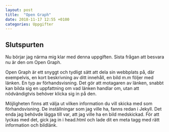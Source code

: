 ```yaml
---
layout: post
title:  "Open Graph"
date: 2018-11-17 12:55 +0100
categories: Uppgifter
---
```


## Slutspurten

Nu börjar jag närma mig klar med denna uppgiften. Sista frågan att besvara nu är den om Open Graph.

Open Graph är ett snyggt och tydligt sätt att dela sin webbplats på, där exempelvis, en kort beskrivning av ditt innehåll, en bild m.m följer med länken. En typ av förhandsvisning. Det gör att motagaren av länken, snabbt kan bilda sig en uppfattning om vad länken
handlar om, utan att nödvändigtvis behöver klicka sig in på den.

Möjligheten finns att välja ut vilken information du vill skicka med som förhandsvisning. De inställningar som jag ville ha, fanns redan i
Jekyll. Det enda jag behövde lägga till var, att jag ville ha en bild medskickad. För att lyckas med det, gick jag in i head.html
och lade dit en meta tagg med rätt information och bildlänk.
